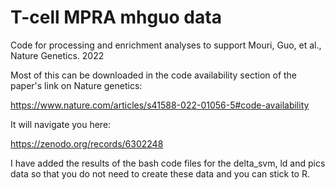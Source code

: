 # T-cell MPRA mhguo data

Code for processing and enrichment analyses to support Mouri, Guo, et al., Nature Genetics. 2022
 
Most of this can be downloaded in the code availability section of the paper's link on Nature genetics:

https://www.nature.com/articles/s41588-022-01056-5#code-availability

It will navigate you here:

https://zenodo.org/records/6302248

I have added the results of the bash code files for the delta_svm, ld and pics data so that you do not need to create these data and you can stick to R. 
